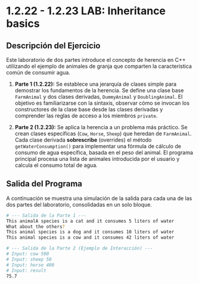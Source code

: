 # 1.2.22 - 1.2.23 LAB: Inheritance basics

## Descripción del Ejercicio

Este laboratorio de dos partes introduce el concepto de herencia en C++ utilizando el ejemplo de animales de granja que comparten la característica común de consumir agua.

1.  **Parte 1 (1.2.22):** Se establece una jerarquía de clases simple para demostrar los fundamentos de la herencia. Se define una clase base `FarmAnimal` y dos clases derivadas, `DummyAnimal` y `DoublingAnimal`. El objetivo es familiarizarse con la sintaxis, observar cómo se invocan los constructores de la clase base desde las clases derivadas y comprender las reglas de acceso a los miembros `private`.

2.  **Parte 2 (1.2.23):** Se aplica la herencia a un problema más práctico. Se crean clases específicas (`Cow`, `Horse`, `Sheep`) que heredan de `FarmAnimal`. Cada clase derivada **sobrescribe** (overrides) el método `getWaterConsumption()` para implementar una fórmula de cálculo de consumo de agua específica, basada en el peso del animal. El programa principal procesa una lista de animales introducida por el usuario y calcula el consumo total de agua.

## Salida del Programa

A continuación se muestra una simulación de la salida para cada una de las dos partes del laboratorio, consolidadas en un solo bloque.

```bash
# --- Salida de la Parte 1 ---
This animalA species is a cat and it consumes 5 liters of water
What about the others?
This animal species is a dog and it consumes 10 liters of water
This animal species is a cow and it consumes 42 liters of water

# --- Salida de la Parte 2 (Ejemplo de Interacción) ---
# Input: cow 500
# Input: sheep 50
# Input: horse 400
# Input: result
75.7
